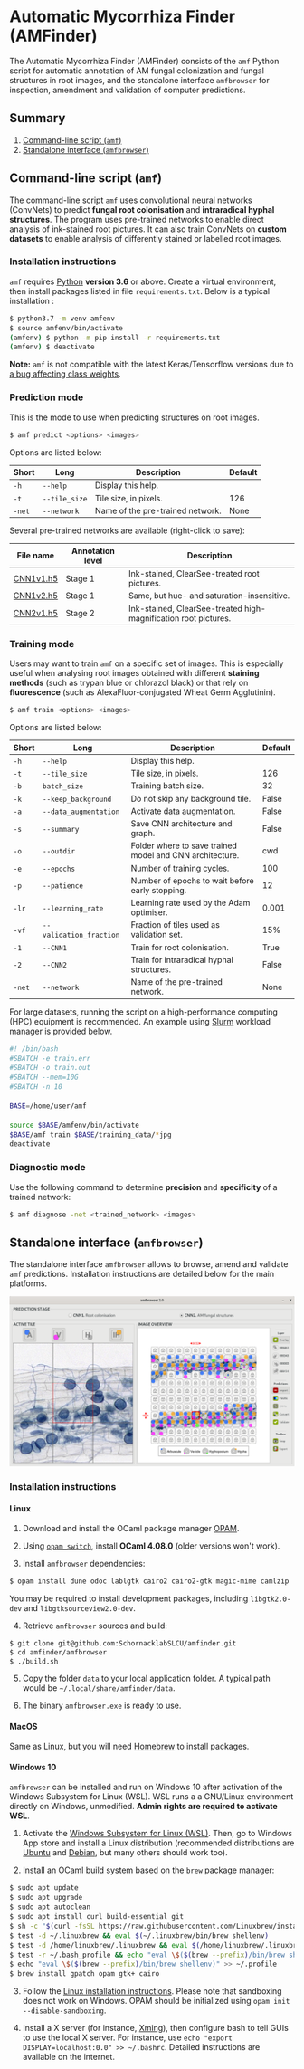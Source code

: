 # Automatic Mycorrhiza Finder (AMFinder)

The Automatic Mycorrhiza Finder (AMFinder) consists of the `amf` Python script
for automatic annotation of AM fungal colonization and fungal structures in
root images, and the standalone interface `amfbrowser` for inspection,
amendment and validation of computer predictions.


## Summary

1. [Command-line script (`amf`)](#amf)
2. [Standalone interface (`amfbrowser`)](#amfbrowser)

## Command-line script (`amf`)<a name="amf"></a>

The command-line script `amf` uses convolutional neural networks (ConvNets)
to predict **fungal root colonisation** and **intraradical
hyphal structures**. The program uses pre-trained networks to enable direct
analysis of ink-stained root pictures. It can also train ConvNets on
**custom datasets** to enable analysis of differently stained
or labelled root images.

### Installation instructions

`amf` requires [Python](https://www.python.org/) **version 3.6** or above.
Create a virtual environment, then install packages listed in file
`requirements.txt`. Below is a typical installation :

```bash
$ python3.7 -m venv amfenv
$ source amfenv/bin/activate
(amfenv) $ python -m pip install -r requirements.txt
(amfenv) $ deactivate
```

**Note:** `amf` is not compatible with the latest Keras/Tensorflow versions due
to [a bug affecting class weights](https://github.com/tensorflow/tensorflow/issues/40457).

### Prediction mode

This is the mode to use when predicting structures on root images.

```bash
$ amf predict <options> <images>
```

Options are listed below:

|Short|Long|Description|Default|
|-|-|-|-|
|`-h`|`--help`|Display this help.|
|`-t`|`--tile_size`| Tile size, in pixels.|126|
|`-net`|`--network`|Name of the pre-trained network.|None|

Several pre-trained networks are available (right-click to save):

|File name|Annotation level|Description|
|-|-|-|
|[CNN1v1.h5](amf/trained_network/CNN1v1.h5)</a>|Stage 1|Ink-stained, ClearSee-treated root pictures.|
|[CNN1v2.h5](amf/trained_network/CNN1v2.h5)|Stage 1|Same, but hue- and saturation-insensitive.|
|[CNN2v1.h5](amf/trained_network/CNN2v1.h5)|Stage 2|Ink-stained, ClearSee-treated high-magnification root pictures.|


### Training mode

Users may want to train `amf` on a specific set of images. This is especially
useful when analysing root images obtained with different **staining methods**
(such as trypan blue or chlorazol black) or that rely on **fluorescence**
(such as AlexaFluor-conjugated Wheat Germ Agglutinin).

```bash
$ amf train <options> <images>
```

Options are listed below:

|Short|Long|Description|Default|
|-|-|-|-|
|`-h`|`--help`|Display this help.|
|`-t`|`--tile_size`| Tile size, in pixels.|126|
|`-b`|`batch_size`|Training batch size.|32|
|`-k`|`--keep_background`|Do not skip any background tile.|False|
|`-a`|`--data_augmentation`|Activate data augmentation.|False|
|`-s`|`--summary`|Save CNN architecture and graph.|False|
|`-o`|`--outdir`|Folder where to save trained model and CNN architecture.|cwd|
|`-e`|`--epochs`|Number of training cycles.|100|
|`-p`|`--patience`|Number of epochs to wait before early stopping.|12|
|`-lr`|`--learning_rate`|Learning rate used by the Adam optimiser.|0.001|
|`-vf`|`--validation_fraction`|Fraction of tiles used as validation set.|15%|
|`-1`|`--CNN1`|Train for root colonisation.|True|
|`-2`|`--CNN2`|Train for intraradical hyphal structures.|False|
|`-net`|`--network`|Name of the pre-trained network.|None|

For large datasets, running the script on a high-performance computing (HPC)
equipment is recommended. An example using [Slurm](https://slurm.schedmd.com/)
workload manager is provided below.

```bash
#! /bin/bash
#SBATCH -e train.err
#SBATCH -o train.out
#SBATCH --mem=10G
#SBATCH -n 10

BASE=/home/user/amf

source $BASE/amfenv/bin/activate
$BASE/amf train $BASE/training_data/*jpg
deactivate
```

### Diagnostic mode

Use the following command to determine **precision** and **specificity** of a
trained network:

```bash
$ amf diagnose -net <trained_network> <images>
```


## Standalone interface (`amfbrowser`)<a name="amfbrowser"></a>

The standalone interface `amfbrowser` allows to browse, amend and validate
`amf` predictions. Installation instructions are detailed below for the main
platforms.

![](doc/amfbrowser.png)

### Installation instructions<a name="amfbrowseronlinux"></a>

#### Linux

1. Download and install the OCaml package manager
[OPAM](https://opam.ocaml.org/doc/Install.html).

2. Using [`opam switch`](https://opam.ocaml.org/doc/Usage.html#opam-switch),
install **OCaml 4.08.0** (older versions won't work).

3. Install `amfbrowser` dependencies:
```bash
$ opam install dune odoc lablgtk cairo2 cairo2-gtk magic-mime camlzip
```
You may be required to install development packages, including
`libgtk2.0-dev` and `libgtksourceview2.0-dev`.

4. Retrieve `amfbrowser` sources and build:
```
$ git clone git@github.com:SchornacklabSLCU/amfinder.git
$ cd amfinder/amfbrowser
$ ./build.sh
```

5. Copy the folder `data` to your local application folder. A typical path
would be `~/.local/share/amfinder/data`.

6. The binary `amfbrowser.exe` is ready to use.


#### MacOS

Same as Linux, but you will need [Homebrew](https://brew.sh/index_fr) to
install packages.

#### Windows 10

`amfbrowser` can be installed and run on Windows 10 after activation of the
Windows Subsystem for Linux (WSL). WSL runs a a GNU/Linux environment directly
on Windows, unmodified. **Admin rights are required to activate WSL**.

1. Activate the [Windows Subsystem for Linux
(WSL)](https://docs.microsoft.com/en-us/windows/wsl/install-win10). Then, go to
Windows App store and install a Linux distribution
(recommended distributions are [Ubuntu](https://ubuntu.com/) and
[Debian](https://www.debian.org/index.html), but many others should work too).

2. Install an OCaml build system based on the `brew` package manager:
```bash
$ sudo apt update
$ sudo apt upgrade
$ sudo apt autoclean
$ sudo apt install curl build-essential git
$ sh -c "$(curl -fsSL https://raw.githubusercontent.com/Linuxbrew/install/master/install.sh)"
$ test -d ~/.linuxbrew && eval $(~/.linuxbrew/bin/brew shellenv)
$ test -d /home/linuxbrew/.linuxbrew && eval $(/home/linuxbrew/.linuxbrew/bin/brew shellenv)
$ test -r ~/.bash_profile && echo "eval \$($(brew --prefix)/bin/brew shellenv)" >> ~/.bash_profile
$ echo "eval \$($(brew --prefix)/bin/brew shellenv)" >> ~/.profile
$ brew install gpatch opam gtk+ cairo
```

3. Follow the [Linux installation instructions](#amfbrowseronlinux). Please note
that sandboxing does not work on Windows. OPAM should be initialized using
`opam init --disable-sandboxing`.

4. Install a X server (for instance, [Xming](https://sourceforge.net/projects/xming/)),
then configure bash to tell GUIs to use the local X server. For instance, use
`echo "export DISPLAY=localhost:0.0" >> ~/.bashrc`. Detailed instructions are
available on the internet.
